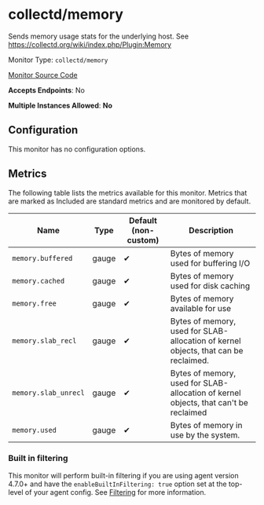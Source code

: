 <!--- GENERATED BY gomplate from scripts/docs/monitor-page.md.tmpl --->

# collectd/memory

Sends memory usage stats for the underlying host.
See https://collectd.org/wiki/index.php/Plugin:Memory


Monitor Type: `collectd/memory`

[Monitor Source Code](https://github.com/signalfx/signalfx-agent/tree/master/internal/monitors/collectd/memory)

**Accepts Endpoints**: No

**Multiple Instances Allowed**: **No**

## Configuration

This monitor has no configuration options.


## Metrics

The following table lists the metrics available for this monitor. Metrics that are marked as Included are standard metrics and are monitored by default.

| Name | Type | Default (non-custom) | Description |
| ---  | ---  | ---    | ---         |
| `memory.buffered` | gauge | ✔ | Bytes of memory used for buffering I/O |
| `memory.cached` | gauge | ✔ | Bytes of memory used for disk caching |
| `memory.free` | gauge | ✔ | Bytes of memory available for use |
| `memory.slab_recl` | gauge | ✔ | Bytes of memory, used for SLAB-allocation of kernel objects, that can be reclaimed. |
| `memory.slab_unrecl` | gauge | ✔ | Bytes of memory, used for SLAB-allocation of kernel objects, that can't be reclaimed |
| `memory.used` | gauge | ✔ | Bytes of memory in use by the system. |



### Built in filtering
This monitor will perform built-in filtering if you are using agent version
4.7.0+ and have the `enableBuiltInFiltering: true` option set at the top-level
of your agent config.  See
[Filtering](https://docs.signalfx.com/en/latest/integrations/agent/filtering.html)
for more information.


